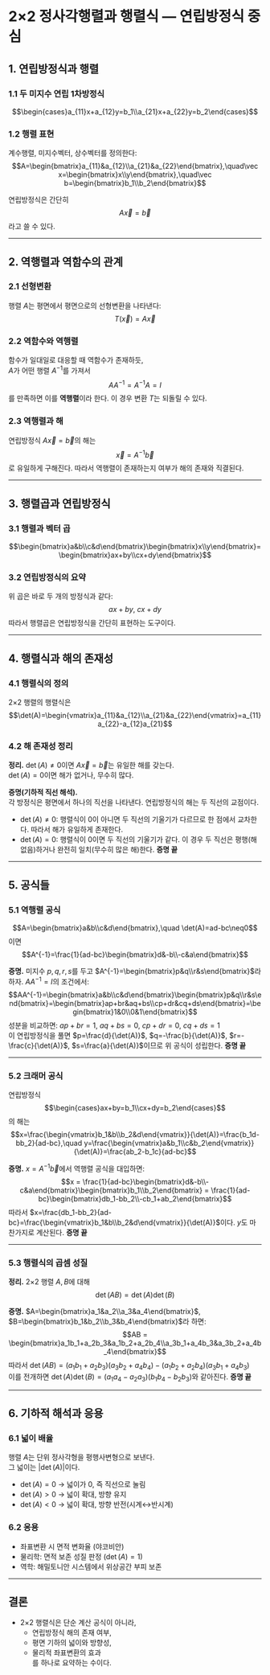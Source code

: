 # 2×2 정사각행렬과 행렬식 — 연립방정식 중심

## 1. 연립방정식과 행렬

### 1.1 두 미지수 연립 1차방정식
$$\begin{cases}a_{11}x+a_{12}y=b_1\\a_{21}x+a_{22}y=b_2\end{cases}$$

### 1.2 행렬 표현
계수행렬, 미지수벡터, 상수벡터를 정의한다:
$$A=\begin{bmatrix}a_{11}&a_{12}\\a_{21}&a_{22}\end{bmatrix},\quad\vec x=\begin{bmatrix}x\\y\end{bmatrix},\quad\vec b=\begin{bmatrix}b_1\\b_2\end{bmatrix}$$

연립방정식은 간단히
$$A\vec x=\vec b$$
라고 쓸 수 있다.

---

## 2. 역행렬과 역함수의 관계

### 2.1 선형변환
행렬 $A$는 평면에서 평면으로의 선형변환을 나타낸다:
$$T(\vec x)=A\vec x$$

### 2.2 역함수와 역행렬
함수가 일대일로 대응할 때 역함수가 존재하듯,  
$A$가 어떤 행렬 $A^{-1}$를 가져서
$$AA^{-1}=A^{-1}A=I$$
를 만족하면 이를 **역행렬**이라 한다. 이 경우 변환 $T$는 되돌릴 수 있다.

### 2.3 역행렬과 해
연립방정식 $A\vec x=\vec b$의 해는
$$\vec x=A^{-1}\vec b$$
로 유일하게 구해진다. 따라서 역행렬이 존재하는지 여부가 해의 존재와 직결된다.

---

## 3. 행렬곱과 연립방정식

### 3.1 행렬과 벡터 곱
$$\begin{bmatrix}a&b\\c&d\end{bmatrix}\begin{bmatrix}x\\y\end{bmatrix}=\begin{bmatrix}ax+by\\cx+dy\end{bmatrix}$$

### 3.2 연립방정식의 요약
위 곱은 바로 두 개의 방정식과 같다:
$$ax+by,\ cx+dy$$
따라서 행렬곱은 연립방정식을 간단히 표현하는 도구이다.

---

## 4. 행렬식과 해의 존재성

### 4.1 행렬식의 정의
2×2 행렬의 행렬식은
$$\det(A)=\begin{vmatrix}a_{11}&a_{12}\\a_{21}&a_{22}\end{vmatrix}=a_{11}a_{22}-a_{12}a_{21}$$

### 4.2 해 존재성 정리
**정리.** $\det(A)\neq0$이면 $A\vec x=\vec b$는 유일한 해를 갖는다.  
$\det(A)=0$이면 해가 없거나, 무수히 많다.

**증명(기하적 직선 해석).**  
각 방정식은 평면에서 하나의 직선을 나타낸다. 연립방정식의 해는 두 직선의 교점이다.
- $\det(A)\neq0$: 행렬식이 0이 아니면 두 직선의 기울기가 다르므로 한 점에서 교차한다. 따라서 해가 유일하게 존재한다.
- $\det(A)=0$: 행렬식이 0이면 두 직선의 기울기가 같다. 이 경우 두 직선은 평행(해 없음)하거나 완전히 일치(무수히 많은 해)한다. **증명 끝**

---

## 5. 공식들

### 5.1 역행렬 공식
$$A=\begin{bmatrix}a&b\\c&d\end{bmatrix},\quad \det(A)=ad-bc\neq0$$
이면
$$A^{-1}=\frac{1}{ad-bc}\begin{bmatrix}d&-b\\-c&a\end{bmatrix}$$

**증명.** 미지수 $p,q,r,s$를 두고 $A^{-1}=\begin{bmatrix}p&q\\r&s\end{bmatrix}$라 하자. $AA^{-1}=I$의 조건에서:
$$AA^{-1}=\begin{bmatrix}a&b\\c&d\end{bmatrix}\begin{bmatrix}p&q\\r&s\end{bmatrix}=\begin{bmatrix}ap+br&aq+bs\\cp+dr&cq+ds\end{bmatrix}=\begin{bmatrix}1&0\\0&1\end{bmatrix}$$
성분을 비교하면: $ap+br=1$, $aq+bs=0$, $cp+dr=0$, $cq+ds=1$  
이 연립방정식을 풀면 $p=\frac{d}{\det(A)}$, $q=-\frac{b}{\det(A)}$, $r=-\frac{c}{\det(A)}$, $s=\frac{a}{\det(A)}$이므로 위 공식이 성립한다. **증명 끝**

---

### 5.2 크래머 공식
연립방정식
$$\begin{cases}ax+by=b_1\\cx+dy=b_2\end{cases}$$
의 해는
$$x=\frac{\begin{vmatrix}b_1&b\\b_2&d\end{vmatrix}}{\det(A)}=\frac{b_1d-bb_2}{ad-bc},\quad y=\frac{\begin{vmatrix}a&b_1\\c&b_2\end{vmatrix}}{\det(A)}=\frac{ab_2-b_1c}{ad-bc}$$

**증명.** $x=A^{-1}\vec b$에서 역행렬 공식을 대입하면:
$$x = \frac{1}{ad-bc}\begin{bmatrix}d&-b\\-c&a\end{bmatrix}\begin{bmatrix}b_1\\b_2\end{bmatrix} = \frac{1}{ad-bc}\begin{bmatrix}db_1-bb_2\\-cb_1+ab_2\end{bmatrix}$$
따라서 $x=\frac{db_1-bb_2}{ad-bc}=\frac{\begin{vmatrix}b_1&b\\b_2&d\end{vmatrix}}{\det(A)}$이다. $y$도 마찬가지로 계산된다. **증명 끝**

---

### 5.3 행렬식의 곱셈 성질
**정리.** 2×2 행렬 $A,B$에 대해
$$\det(AB)=\det(A)\det(B)$$

**증명.** $A=\begin{bmatrix}a_1&a_2\\a_3&a_4\end{bmatrix}$, $B=\begin{bmatrix}b_1&b_2\\b_3&b_4\end{bmatrix}$라 하면:
$$AB = \begin{bmatrix}a_1b_1+a_2b_3&a_1b_2+a_2b_4\\a_3b_1+a_4b_3&a_3b_2+a_4b_4\end{bmatrix}$$
따라서 $\det(AB)=(a_1b_1+a_2b_3)(a_3b_2+a_4b_4)-(a_1b_2+a_2b_4)(a_3b_1+a_4b_3)$  
이를 전개하면 $\det(A)\det(B)=(a_1a_4-a_2a_3)(b_1b_4-b_2b_3)$와 같아진다. **증명 끝**

---

## 6. 기하적 해석과 응용

### 6.1 넓이 배율
행렬 $A$는 단위 정사각형을 평행사변형으로 보낸다.  
그 넓이는 $|\det(A)|$이다.  

- $\det(A)=0$ → 넓이가 0, 즉 직선으로 눌림  
- $\det(A)>0$ → 넓이 확대, 방향 유지  
- $\det(A)<0$ → 넓이 확대, 방향 반전(시계↔반시계)

### 6.2 응용
- 좌표변환 시 면적 변화율 (야코비안)  
- 물리학: 면적 보존 성질 판정 ($\det(A)=1$)  
- 역학: 해밀토니안 시스템에서 위상공간 부피 보존

---

## 결론
- 2×2 행렬식은 단순 계산 공식이 아니라,  
  - 연립방정식 해의 존재 여부,  
  - 평면 기하의 넓이와 방향성,  
  - 물리적 좌표변환의 효과  
를 하나로 요약하는 수이다.
